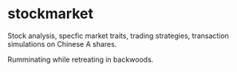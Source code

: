 # stockmarket
Stock analysis, specfic market traits, trading strategies, transaction simulations on Chinese A shares.

Rumminating while retreating in backwoods. 
